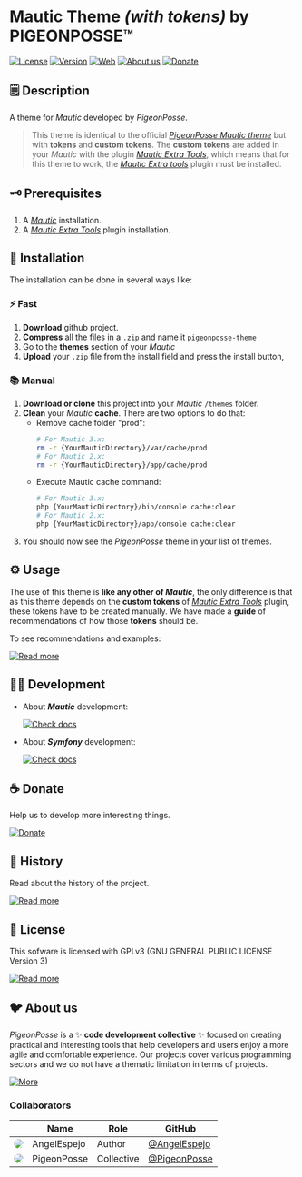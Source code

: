 <!--

██████╗ ██╗ ██████╗ ███████╗ ██████╗ ███╗   ██╗
██╔══██╗██║██╔════╝ ██╔════╝██╔═══██╗████╗  ██║
██████╔╝██║██║  ███╗█████╗  ██║   ██║██╔██╗ ██║
██╔═══╝ ██║██║   ██║██╔══╝  ██║   ██║██║╚██╗██║
██║     ██║╚██████╔╝███████╗╚██████╔╝██║ ╚████║
╚═╝     ╚═╝ ╚═════╝ ╚══════╝ ╚═════╝ ╚═╝  ╚═══╝
                                               
██████╗  ██████╗ ███████╗███████╗███████╗      
██╔══██╗██╔═══██╗██╔════╝██╔════╝██╔════╝      
██████╔╝██║   ██║███████╗███████╗█████╗        
██╔═══╝ ██║   ██║╚════██║╚════██║██╔══╝        
██║     ╚██████╔╝███████║███████║███████╗      
╚═╝      ╚═════╝ ╚══════╝╚══════╝╚══════╝      

█████╗█████╗█████╗█████╗█████╗█████╗█████╗█████╗
╚════╝╚════╝╚════╝╚════╝╚════╝╚════╝╚════╝╚════╝
                                              
███╗   ███╗ █████╗ ██╗   ██╗████████╗██╗ ██████╗    
████╗ ████║██╔══██╗██║   ██║╚══██╔══╝██║██╔════╝    
██╔████╔██║███████║██║   ██║   ██║   ██║██║         
██║╚██╔╝██║██╔══██║██║   ██║   ██║   ██║██║         
██║ ╚═╝ ██║██║  ██║╚██████╔╝   ██║   ██║╚██████╗    
╚═╝     ╚═╝╚═╝  ╚═╝ ╚═════╝    ╚═╝   ╚═╝ ╚═════╝    
                                                    
████████╗██╗  ██╗███████╗███╗   ███╗███████╗
╚══██╔══╝██║  ██║██╔════╝████╗ ████║██╔════╝
   ██║   ███████║█████╗  ██╔████╔██║█████╗  
   ██║   ██╔══██║██╔══╝  ██║╚██╔╝██║██╔══╝  
   ██║   ██║  ██║███████╗██║ ╚═╝ ██║███████╗
   ╚═╝   ╚═╝  ╚═╝╚══════╝╚═╝     ╚═╝╚══════╝
                                                                                                                 
████████╗ ██████╗ ██╗  ██╗███████╗███╗   ██╗
╚══██╔══╝██╔═══██╗██║ ██╔╝██╔════╝████╗  ██║
   ██║   ██║   ██║█████╔╝ █████╗  ██╔██╗ ██║
   ██║   ██║   ██║██╔═██╗ ██╔══╝  ██║╚██╗██║
   ██║   ╚██████╔╝██║  ██╗███████╗██║ ╚████║
   ╚═╝    ╚═════╝ ╚═╝  ╚═╝╚══════╝╚═╝  ╚═══╝
                                            

BY 		ANGELO <angelo@pigeonposse.com>
FOR 	PIGEONPOSSE.COM

-->

# Mautic Theme _(with tokens)_ by PIGEONPOSSE™

[![License](https://img.shields.io/github/license/PigeonPosse/mautic-theme-tokens?color=blue&label=License&style=flat-square)](https://packagist.org/packages/pigeonposse/mautic-theme)
[![Version](https://img.shields.io/packagist/v/pigeonposse/mautic-theme-tokens?color=a1b858&label&style=flat-square)](https://packagist.org/packages/pigeonposse/mautic-theme)
[![Web](https://img.shields.io/badge/Web-grey?style=flat-square)](https://pigeonposse.com/) 
[![About us](https://img.shields.io/badge/About--us-grey?style=flat-square)](https://pigeonposse.com/?popup=about) 
[![Donate](https://img.shields.io/badge/Donate-pink?style=flat-square)](https://pigeonposse.com/?popup=donate) 

## 🗒 Description

A theme for _Mautic_ developed by _PigeonPosse_.

> This theme is identical to the official [_PigeonPosse Mautic theme_](https://github.com/PigeonPosse/mautic-theme) but with **tokens** and **custom tokens**. The **custom tokens** are added in your _Mautic_ with the plugin [_Mautic Extra Tools_](https://github.com/PigeonPosse/mautic-plugin-extra-tools), which means that for this theme to work, the [_Mautic Extra tools_](https://github.com/PigeonPosse/mautic-plugin-extra-tools) plugin must be installed.

## 🗝 Prerequisites

1. A [_Mautic_](https://www.mautic.org/) installation.
2. A [_Mautic Extra Tools_](https://github.com/PigeonPosse/mautic-plugin-extra-tools) plugin installation.

## 🔑 Installation

The installation can be done in several ways like:

### ⚡️ Fast

1. **Download** github project.
2. **Compress** all the files in a ```.zip``` and name it ```pigeonposse-theme```
3. Go to the **themes** section of your _Mautic_
4. **Upload** your ```.zip``` file from the install field and press the install button,

### 📚 Manual

1. **Download or clone** this project into your _Mautic_ ```/themes``` folder.
2. **Clean** your _Mautic_ **cache**. There are two options to do that:
	- Remove cache folder "prod":
		```bash 
		# For Mautic 3.x: 
		rm -r {YourMauticDirectory}/var/cache/prod 
		# For Mautic 2.x:
		rm -r {YourMauticDirectory}/app/cache/prod
		```
	- Execute Mautic cache command: 
		```bash
		# For Mautic 3.x: 
		php {YourMauticDirectory}/bin/console cache:clear
		# For Mautic 2.x:
		php {YourMauticDirectory}/app/console cache:clear
		```
3. You should now see the _PigeonPosse_ theme in your list of themes.

## ⚙️ Usage

The use of this theme is **like any other of _Mautic_**, the only difference is that as this theme depends on the **custom tokens** of [_Mautic Extra Tools_](https://github.com/PigeonPosse/mautic-plugin-extra-tools#-installation) plugin, these tokens have to be created manually.
We have made a **guide** of recommendations of how those **tokens** should be.

To see recommendations and examples:

[![Read more](https://img.shields.io/badge/Read-more-grey?style=flat-square)](https://github.com/PigeonPosse/mautic-theme-token/blob/main/docs/)


## 👨‍💻 Development

- About _**Mautic**_ development:

	[![Check docs](https://img.shields.io/badge/Check-docs-grey?style=flat-square)](https://developer.mautic.org/)

- About _**Symfony**_ development:
	
	[![Check docs](https://img.shields.io/badge/Check-docs-grey?style=flat-square)](https://symfony.com/doc)

## ☕ Donate

Help us to develop more interesting things.

[![Donate](https://img.shields.io/badge/Donate-grey?style=flat-square)](https://pigeonposse.com/?popup=donate) 

## 📝 History

Read about the history of the project.

[![Read more](https://img.shields.io/badge/Read-more-grey?style=flat-square)](https://github.com/PigeonPosse/mautic-theme-token/blob/main/HISTORY.md)

## 📜 License

This sofware is licensed with GPLv3 (GNU GENERAL PUBLIC LICENSE Version 3)

[![Read more](https://img.shields.io/badge/Read-more-grey?style=flat-square)](https://github.com/PigeonPosse/mautic-theme-token/blob/main/LICENSE)

## 🐦 About us

_PigeonPosse_ is a ✨ **code development collective** ✨ focused on creating practical and interesting tools that help developers and users enjoy a more agile and comfortable experience. Our projects cover various programming sectors and we do not have a thematic limitation in terms of projects.

[![More](https://img.shields.io/badge/Read-more-grey?style=flat-square)](https://github.com/PigeonPosse/PigeonPosse)

### Collaborators

|                                                                                    | Name        | Role         | GitHub                                         |
| ---------------------------------------------------------------------------------- | ----------- | ------------ | ---------------------------------------------- |
| <img src="https://github.com/AngelEspejo.png?size=72" style="border-radius:100%"/> | AngelEspejo | Author       | [@AngelEspejo](https://github.com/AngelEspejo) |
| <img src="https://github.com/PigeonPosse.png?size=72" style="border-radius:100%"/> | PigeonPosse | Collective	  | [@PigeonPosse](https://github.com/PigeonPosse) |


<br>

